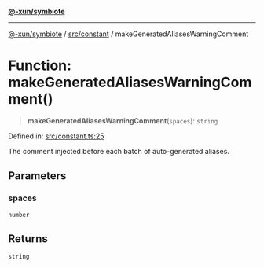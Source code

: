[**@-xun/symbiote**](../../../README.md)

***

[@-xun/symbiote](../../../README.md) / [src/constant](../README.md) / makeGeneratedAliasesWarningComment

# Function: makeGeneratedAliasesWarningComment()

> **makeGeneratedAliasesWarningComment**(`spaces`): `string`

Defined in: [src/constant.ts:25](https://github.com/Xunnamius/symbiote/blob/b62abf3b41ef4fb16014d3e799397a1e70b68b47/src/constant.ts#L25)

The comment injected before each batch of auto-generated aliases.

## Parameters

### spaces

`number`

## Returns

`string`
